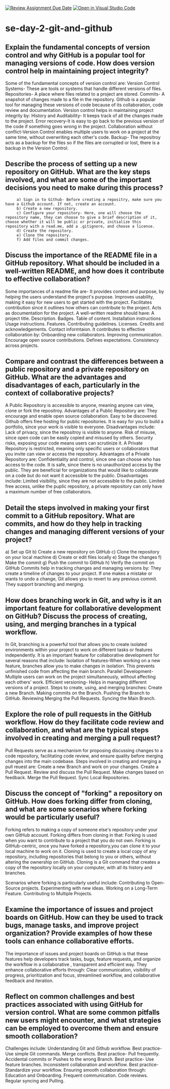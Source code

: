 [![Review Assignment Due Date](https://classroom.github.com/assets/deadline-readme-button-22041afd0340ce965d47ae6ef1cefeee28c7c493a6346c4f15d667ab976d596c.svg)](https://classroom.github.com/a/8wgCKhpZ)
[![Open in Visual Studio Code](https://classroom.github.com/assets/open-in-vscode-2e0aaae1b6195c2367325f4f02e2d04e9abb55f0b24a779b69b11b9e10269abc.svg)](https://classroom.github.com/online_ide?assignment_repo_id=18610318&assignment_repo_type=AssignmentRepo)
# se-day-2-git-and-github
## Explain the fundamental concepts of version control and why GitHub is a popular tool for managing versions of code. How does version control help in maintaining project integrity?
Some of the fundamental concepts of version control are: Version Control Systems- These are tools or systems that handle different versions of files.
                                                          Repositories- A place where files related to a project are stored.
                                                          Commits- A snapshot of changes made to a file in the repository.
  Github is a popular tool for managing these versions of code because of its collaboration, code review and documentation.
  Version control helps in maintaining project integrity by: History and Auditability- It keeps track of all the changes made to the project.
                                                            Error recovery-It is easy to go back to the previous version of the code if something goes wrong in the project.
                                                            Collaboration without conflict-Version Control enables multiple users to work on a project at the same time, without overwriting each other's code.
                                                            Backup- The repositroy acts as a backup for the files so if the files are corrupted or lost, there is a backup in the Version Control.
                                    
## Describe the process of setting up a new repository on GitHub. What are the key steps involved, and what are some of the important decisions you need to make during this process?
         a) Sign in to Github- Before creating a repositry, make sure you have a Github account. If not, create an account.
         b) Create a new repository.
         c) Configure your repository- Here, one will choose the repository name, they can choose to give a brief description of it, choose whether it will be public or private, initialize this repository with a read.me, add a .gitignore, and choose a license.
         d) Create the repository.
         e) Clone the repository.
         f) Add files and commit changes.



## Discuss the importance of the README file in a GitHub repository. What should be included in a well-written README, and how does it contribute to effective collaboration?
Some importances of a readme file are- It provides context and purpose, by helping the users understand the project's purpose.
                                       Improves usability, making it easy for new users to get started with the project.
                                       Facilitates contribution since it outlines how others can contribute to the project.
                                       Acts as documentation for the project.
A well-written readme should have: A project title.
                                   Description.
                                   Badges.
                                   Table of content.
                                   Installation instructions
                                   Usage instructions.
                                   Features.
                                   Contributing guidelines.
                                   Licenses.
                                   Credits and acknowledgements.
                                   Contact informtaion.
  It contributes to effective collaboration by: Onboarding new collaborators.
                                                Improving communication.
                                                Encourage open source contributions.
                                                Defines expectations.
                                                Consistency across projects.
                                              


## Compare and contrast the differences between a public repository and a private repository on GitHub. What are the advantages and disadvantages of each, particularly in the context of collaborative projects?
A Public Repository is accessible to anyone, meaning anyone can view, clone or fork the repositroy.
Advantages of a Public Repository are: They encourage and enable open source collaboration.
                                      Easy to be discovered.
                                      Github offers free hosting for public repositories.
                                      It is easy for you to build a portfolio, since your work is visible to everyone.
Disadvantages include: Lack of privacy, since the repositroy is visible to anyone.
                       Risk of misuse, since open code can be easily copied and misused by others.
                       Security risks, exposing your code means users can scrutinize it.
A Private Repository is restricted, meaning only specific users or collaborators that you invite can view or access the repository.
Advantages of a Private Repository are: Confidentiality and control, since one can choose who has access to the code.
                                        It is safe, since there is no unauthorized access by the public.
                                        They are beneficial for organizations that would like to collaborate on a code but do not want it accessible to the public.
Disadvantages include: Limited visibility, since they are not accessible to the public.
                       Limited free access, unlike the puplic repository, a private repository can only have a maximum number of free collaborators.
                       

## Detail the steps involved in making your first commit to a GitHub repository. What are commits, and how do they help in tracking changes and managing different versions of your project?
a) Set up Git
b) Create a new repository on GitHub
c) Clone the repository on your local machine
d) Create or edit files locally
e) Stage the changes
f) Make the commit
g) Push the commit to GitHub
h) Verify the commit on GitHub
Commits help in tracking changes and managing versions by: They create a timeline of changes to your project.
                                                           If one makes a mistake or wants to undo a change, Git allows you to revert to any previous commit.
                                                           They support branching and merging.

## How does branching work in Git, and why is it an important feature for collaborative development on GitHub? Discuss the process of creating, using, and merging branches in a typical workflow.
In Git, branching is a powerful tool that allows you to create isolated environments within your project to work on different tasks or features independently.
It is an important feature for collaborative development for several reasons that include: Isolation of features-When working on a new feature, branches allow you to make changes in isolation. This prevents unfinished code from affecting the main branch.
                                                               Parallel Development- Multiple users can work on the project simultaneously, without affecting each others' work.
                                                               Efficient versioning- Helps in managing different versions of a project. 
  Steps to create, using, and merging branches: Create a new Branch.
                                                Making commits on the Branch.
                                                Pushing the Branch to GitHub.
                                                Reviewing Merging the Pull Requests.
                                                Syncing the Main Branch.
                                                

## Explore the role of pull requests in the GitHub workflow. How do they facilitate code review and collaboration, and what are the typical steps involved in creating and merging a pull request?
Pull Requests serve as a mechanism for proposing discussing changes to a code repository, facilitating code review, and ensure quality before merging changes into the main codebase. 
Steps involved in creating and merging a pull reuest are: Create a new Branch and work on your changes.
                                                          Create a Pull Request.
                                                          Review and discuss the Pull Request.
                                                          Make changes based on feedback.
                                                          Merge the Pull Request.
                                                          Sync Local Repositories.
                                                          


## Discuss the concept of "forking" a repository on GitHub. How does forking differ from cloning, and what are some scenarios where forking would be particularly useful?
Forking refers to making a copy of someone else's repository under your own GitHub account. 
Forking differs from cloning in that: Forking is used when you want to contribute to a project that you do not own. 
                                      Forking is GitHub-centric, once you have forked a repository,you can clone it to your local machine to work on it.
Cloning is used to create a local copy of any repository, including repositories that belong to you or others, without altering the ownership on GitHub.
Cloning is a Git command that creates a copy of the repository locally on your computer, with all its history and branches.

Scenarios where forking is particularly useful include: Contributing to Open-Source projects.
                                                        Experimenting with new ideas.
                                                        Working on a Long-Term Feature.
                                                        Contributing to Multiple Projects.

## Examine the importance of issues and project boards on GitHub. How can they be used to track bugs, manage tasks, and improve project organization? Provide examples of how these tools can enhance collaborative efforts.
The importance of issues and project boards on GitHub  is that these features help developers track tasks, bugs, feature requests, and organize the workflow in a collaborative , transparent and efficient way. 
They enhance collaborative efforts through: Clear communication, visibility of progress, prioritization and focus, streamlined workflow, and collaborative feedback and iteration.
## Reflect on common challenges and best practices associated with using GitHub for version control. What are some common pitfalls new users might encounter, and what strategies can be employed to overcome them and ensure smooth collaboration?
Challenges include: Understanding Git and Github workflow. Best practice- Use simple Git commands.
                   Merge conflicts. Best practice- Pull frequently.
                   Accidental commits or Pushes to the wrong Branch. Best practice- Use feature branches.
                   Inconsistent collaboration and workflow. Best practice- Standardize your workflow.
Ensuring smooth collaboration through: Education and Onboarding.
                                       Frequent communication.
                                       Code reviews.
                                       Regular syncing and Pulling.
